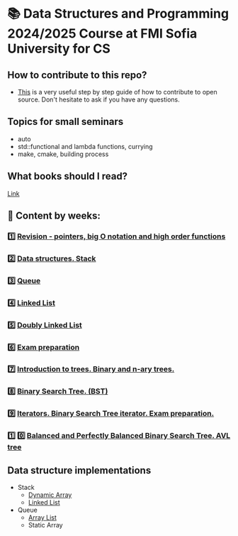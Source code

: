 # :books: Data Structures and Programming 2024/2025 Course at FMI Sofia University for CS

## How to contribute to this repo?

- [This](https://www.dataschool.io/how-to-contribute-on-github/) is a very useful step by step guide of how to contribute to open source. Don't hesitate to ask if you have any questions.

## Topics for small seminars

- auto
- std::functional and lambda functions, currying
- make, cmake, building process

## What books should I read?

[Link](https://github.com/semerdzhiev/reading/blob/main/algorithms.adoc)

## :pushpin: Content by weeks:

### 1️⃣ [Revision - pointers, big O notation and high order functions](./week1)

### 2️⃣ [Data structures. Stack](./week2)

### 3️⃣ [Queue](./week3)

### 4️⃣ [Linked List](./week4)

### 5️⃣ [Doubly Linked List](./week5)

### 6️⃣ [Exam preparation](./week6)

### 7️⃣ [Introduction to trees. Binary and n-ary trees.](./week7)

### 8️⃣ [Binary Search Tree. (BST)](./week8)

### 9️⃣ [Iterators. Binary Search Tree iterator. Exam preparation.](./week9)

### 1️⃣ 0️⃣ [Balanced and Perfectly Balanced Binary Search Tree. AVL tree](./week10)

## Data structure implementations

- Stack
  - [Dynamic Array](./week2%20-%20stack/implementation/ArrayStack/ArrayStack.h)
  - [Linked List](./week2%20-%20stack/implementation/LinkedStack/LinkedStack.h)
- Queue
  - [Array List](./week3%20-%20queue/implementation/LinkedQueue/LinkedQueue.h)
  - Static Array
